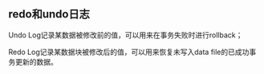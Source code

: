 ## redo和undo日志

Undo Log记录某数据被修改前的值，可以用来在事务失败时进行rollback；

Redo Log记录某数据块被修改后的值，可以用来恢复未写入data file的已成功事务更新的数据。